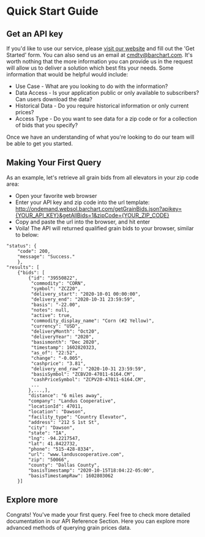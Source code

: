 # Quick Start Guide

## Get an API key

If you'd like to use our service, please [visit our website](https://www.barchart.com/cmdty/data/grain-prices) and fill out the 'Get Started' form.  You can also send us an email at cmdty@barchart.com.  It's worth nothing that the more information you can provide us in the request will allow us to deliver a solution which best fits your needs.  Some information that would be helpful would include:
* Use Case - What are you looking to do with the information?
* Data Access - Is your application public or only available to subscribers?  Can users download the data?
* Historical Data - Do you require historical information or only current prices?
* Access Type - Do you want to see data for a zip code or for a collection of bids that you specify?

Once we have an understanding of what you're looking to do our team will be able to get you started.

## Making Your First Query

As an example, let's retrieve all grain bids from all elevators in your zip code area:
* Open your favorite web browser
* Enter your API key and zip code into the url template:  http://ondemand.websol.barchart.com/getGrainBids.json?apikey={YOUR_API_KEY}&getAllBids=1&zipCode={YOUR_ZIP_CODE} 
* Copy and paste the url into the browser, and hit enter
* Voila! The API will returned qualified grain bids to your browser, similar to below:
```
"status": {
    "code": 200,
    "message": "Success."
    },
"results": [
    {"bids": [
        {"id": "39550822",
         "commodity": "CORN",
         "symbol": "ZCZ20",
         "delivery_start": "2020-10-01 00:00:00",
         "delivery_end": "2020-10-31 23:59:59",
         "basis": "-22.00",
         "notes": null,
         "active": true,
         "commodity_display_name": "Corn (#2 Yellow)",
         "currency": "USD",
         "deliveryMonth": "Oct20",
         "deliveryYear": "2020",
         "basismonth": "Dec 2020",
         "timestamp": 1602820323,
         "as_of": "22:52",
         "change": "-0.005",
         "cashprice": "3.81",
         "delivery_end_raw": "2020-10-31 23:59:59",
         "basisSymbol": "ZCBV20-47011-6164.CM",
         "cashPriceSymbol": "ZCPV20-47011-6164.CM",
         ...
        },...,],
        "distance": "6 miles away",
        "company": "Landus Cooperative",
        "locationId": 47011,
        "location": "Dawson",
        "facility_type": "Country Elevator",
        "address": "212 S 1st St",
        "city": "Dawson",
        "state": "IA",
        "lng": -94.2217547,
        "lat": 41.8422732,
        "phone": "515-428-8334",
        "url": "www.landuscooperative.com",
        "zip": "50066",
        "county": "Dallas County",
        "basisTimestamp": "2020-10-15T18:04:22-05:00",
        "basisTimestampRaw": 1602803062
    }]
```

## Explore more

Congrats! You've made your first query. Feel free to check more detailed documentation in our API Reference Section.  Here you can explore more advanced methods of querying grain prices data.

